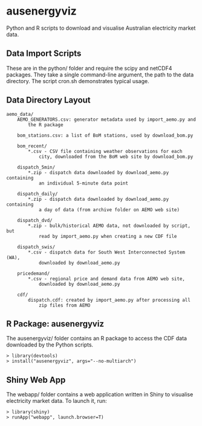ausenergyviz
============

Python and R scripts to download and visualise Australian electricity market data.


Data Import Scripts
-------------------

These are in the python/ folder and require the scipy and netCDF4 packages.
They take a single command-line argument, the path to the data directory. The
script cron.sh demonstrates typical usage.

Data Directory Layout
---------------------

    aemo_data/
        AEMO_GENERATORS.csv: generator metadata used by import_aemo.py and
            the R package

        bom_stations.csv: a list of BoM stations, used by download_bom.py

        bom_recent/
            *.csv - CSV file containing weather observations for each
                city, downloaded from the BoM web site by download_bom.py

        dispatch_5min/
            *.zip - dispatch data downloaded by download_aemo.py containing
                an individual 5-minute data point

        dispatch_daily/
            *.zip - dispatch data downloaded by download_aemo.py containing
                a day of data (from archive folder on AEMO web site)

        dispatch_dvd/
            *.zip - bulk/historical AEMO data, not downloaded by script, but
                read by import_aemo.py when creating a new CDF file

        dispatch_swis/
            *.csv - dispatch data for South West Interconnected System (WA),
                downloaded by download_aemo.py

        pricedemand/
            *.csv - regional price and demand data from AEMO web site,
                downloaded by download_aemo.py

        cdf/
            dispatch.cdf: created by import_aemo.py after processing all
                zip files from AEMO

R Package: ausenergyviz
-----------------------

The ausenergyviz/ folder contains an R package to access the CDF data
downloaded by the Python scripts.

    > library(devtools)
    > install("ausenergyviz", args="--no-multiarch")

Shiny Web App
-------------

The webapp/ folder contains a web application written in Shiny to visualise
electricity market data. To launch it, run:

    > library(shiny)
    > runApp("webapp", launch.browser=T)
